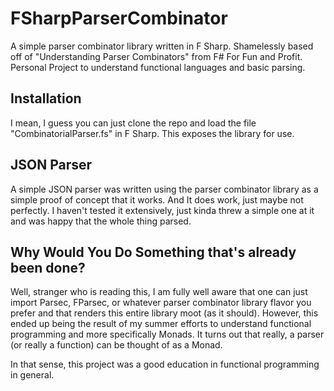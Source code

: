 # FSharpParserCombinator
A simple parser combinator library written in F Sharp. Shamelessly based off of "Understanding Parser Combinators" from F# 
For Fun and Profit. Personal Project to understand functional languages and basic parsing.

## Installation

I mean, I guess you can just clone the repo and load the file "CombinatorialParser.fs" in F Sharp.
This exposes the library for use.

## JSON Parser

A simple JSON parser was written using the parser combinator library as a simple proof of concept that it works. And It does work, just maybe not perfectly. I haven't tested it extensively, just kinda threw a simple one at it and was happy that the whole thing parsed. 

## Why Would You Do Something that's already been done?

Well, stranger who is reading this, I am fully well aware that one can just import Parsec, FParsec, or whatever parser combinator library flavor you prefer and that renders this entire library moot (as it should). However, this ended up being the result of my summer efforts to understand functional programming and more specifically Monads. It turns out that really, a parser (or really a function) can be thought of as a Monad. 

In that sense, this project was a good education in functional programming in general.
